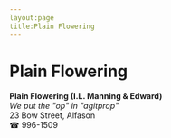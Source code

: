 ```yaml
---
layout:page
title:Plain Flowering
---
```

# Plain Flowering

**Plain Flowering (I.L. Manning & Edward)**  
_We put the "op" in "agitprop"_  
23 Bow Street, Alfason  
☎ 996-1509



